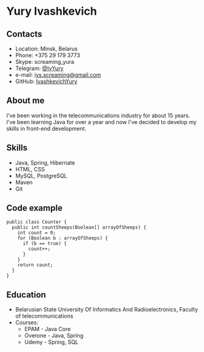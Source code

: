 # Yury Ivashkevich
## Contacts
* Location: Minsk, Belarus
* Phone: +375 29 179 3773
* Skype: screaming_yura
* Telegram: [@IvYury](https://t.me/IvYury)
* e-mail: iys.screaming@gmail.com
* GitHub: [IvashkevichYury](https://github.com/IvashkevichYury)

## About me
I've been working in the telecommunications industry for about 15 years. I've been learning Java for over a year and now I've decided to develop my skills in front-end development.

## Skills
* Java, Spring, Hibernate
* HTML, CSS
* MySQL, PostgreSQL
* Maven
* Git

## Code example
```
public class Counter {
  public int countSheeps(Boolean[] arrayOfSheeps) {
    int count = 0;
    for (Boolean b : arrayOfSheeps) {
      if (b == true) {
        count++;
      }
    }
    return count;
  }
}
```

## Education
* Belarusian State University Of Informatics And Radioelectronics, Faculty of telecommunications
* Courses:
    * EPAM - Java Core
    * Overone - Java, Spring
    * Udemy - Spring, SQL
